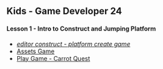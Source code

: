 ## Kids - Game Developer 24

#### Lesson 1 - Intro to Construct and Jumping Platform
- [*editor construct - platform create game*](https://editor.construct.net/)
- [Assets Game](https://drive.google.com/drive/folders/1QhIt0y1W65p1kXXo-X6BMCvQfZRk_4DL)
- [Play Game - Carrot Quest](https://www.thelogicgame.com/games/carrotpush/index.html)
